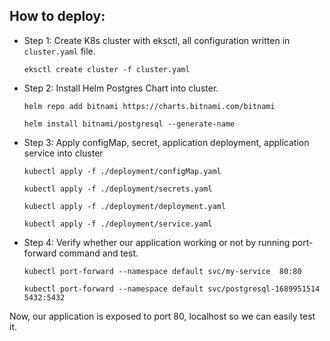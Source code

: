 ## How to deploy:
- Step 1: Create K8s cluster with eksctl, all configuration written in `cluster.yaml` file.

    `eksctl create cluster -f cluster.yaml`
- Step 2: Install Helm Postgres Chart into cluster.

    `helm repo add bitnami https://charts.bitnami.com/bitnami`

    `helm install bitnami/postgresql --generate-name`
- Step 3: Apply configMap, secret, application deployment, application service into cluster
    
    `kubectl apply -f ./deployment/configMap.yaml`

    `kubectl apply -f ./deployment/secrets.yaml`

    `kubectl apply -f ./deployment/deployment.yaml`

    `kubectl apply -f ./deployment/service.yaml`
- Step 4: Verify whether our application working or not by running port-forward command and test.

    `kubectl port-forward --namespace default svc/my-service  80:80`

    `kubectl port-forward --namespace default svc/postgresql-1689951514  5432:5432`

Now, our application is exposed to port 80, localhost so we can easily test it.
